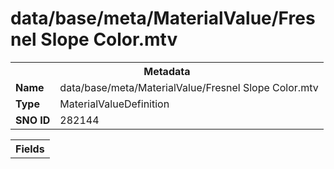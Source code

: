 <h1>data/base/meta/MaterialValue/Fresnel Slope Color.mtv</h1><table><tr><th colspan="100%">Metadata</th></tr><tr><td><b>Name</b></td><td>data/base/meta/MaterialValue/Fresnel Slope Color.mtv</td></tr><tr><td><b>Type</b></td><td>MaterialValueDefinition</td></tr><tr><td><b>SNO ID</b></td><td>282144</td></tr></table>

<table><tr><th colspan="100%">Fields</th></tr></table>

